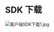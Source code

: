 # SDK 下载
                     
![客户端SDK下载1.jpg](../../../../image/Real-Time-Communicat/客户端SDK下载2-JRTC.jpg)
   
